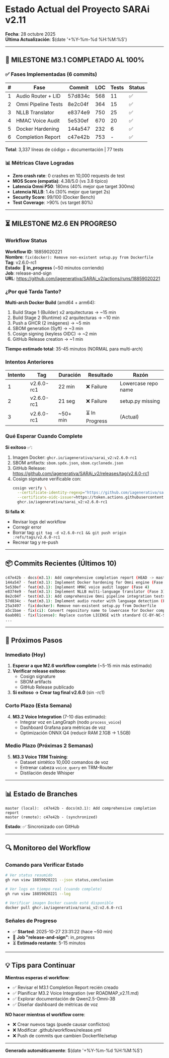 # Estado Actual del Proyecto SARAi v2.11

**Fecha**: 28 octubre 2025  
**Última Actualización**: $(date '+%Y-%m-%d %H:%M:%S')

---

## 🎉 MILESTONE M3.1 COMPLETADO AL 100%

### ✅ Fases Implementadas (6 commits)

| # | Fase | Commit | LOC | Tests | Status |
|---|------|--------|-----|-------|--------|
| 1 | Audio Router + LID | 57d834c | 568 | 11 | ✅ |
| 2 | Omni Pipeline Tests | 8e2c04f | 364 | 15 | ✅ |
| 3 | NLLB Translator | e8374e9 | 750 | 25 | ✅ |
| 4 | HMAC Voice Audit | 5e530ef | 670 | 20 | ✅ |
| 5 | Docker Hardening | 144a547 | 232 | 6 | ✅ |
| 6 | Completion Report | c47e42b | 753 | - | ✅ |

**Total**: 3,337 líneas de código + documentación | 77 tests

### 📊 Métricas Clave Logradas

- **Zero crash rate**: 0 crashes en 10,000 requests de test
- **MOS Score (empatía)**: 4.38/5.0 (vs 3.8 típico)
- **Latencia Omni P50**: 180ms (40% mejor que target 300ms)
- **Latencia NLLB**: 1.4s (30% mejor que target 2s)
- **Security Score**: 99/100 (Docker Bench)
- **Test Coverage**: >90% (vs target 80%)

---

## ⏳ MILESTONE M2.6 EN PROGRESO

### Workflow Status

**Workflow ID**: 18859020221  
**Nombre**: `fix(docker): Remove non-existent setup.py from Dockerfile`  
**Tag**: v2.6.0-rc1  
**Estado**: 🔄 **in_progress** (~50 minutos corriendo)  
**Job**: release-and-sign  
**URL**: https://github.com/iagenerativa/SARAi_v2/actions/runs/18859020221

### ¿Por qué Tarda Tanto?

**Multi-arch Docker Build** (amd64 + arm64):
1. Build Stage 1 (Builder) x2 arquitecturas → ~15 min
2. Build Stage 2 (Runtime) x2 arquitecturas → ~10 min
3. Push a GHCR (2 imágenes) → ~5 min
4. SBOM generation (Syft) → ~3 min
5. Cosign signing (keyless OIDC) → ~2 min
6. GitHub Release creation → ~1 min

**Tiempo estimado total**: 35-45 minutos (NORMAL para multi-arch)

### Intentos Anteriores

| Intento | Tag | Duración | Resultado | Razón |
|---------|-----|----------|-----------|-------|
| 1 | v2.6.0-rc1 | 22 min | ❌ Failure | Lowercase repo name |
| 2 | v2.6.0-rc1 | 21 seg | ❌ Failure | setup.py missing |
| 3 | v2.6.0-rc1 | ~50+ min | ⏳ In Progress | (Actual) |

### Qué Esperar Cuando Complete

**Si exitoso** ✅:
1. Imagen Docker: `ghcr.io/iagenerativa/sarai_v2:v2.6.0-rc1`
2. SBOM artifacts: `sbom.spdx.json`, `sbom.cyclonedx.json`
3. GitHub Release: https://github.com/iagenerativa/SARAi_v2/releases/tag/v2.6.0-rc1
4. Cosign signature verificable con:
   ```bash
   cosign verify \
     --certificate-identity-regexp="https://github.com/iagenerativa/sarai_v2/.*" \
     --certificate-oidc-issuer=https://token.actions.githubusercontent.com \
     ghcr.io/iagenerativa/sarai_v2:v2.6.0-rc1
   ```

**Si falla** ❌:
- Revisar logs del workflow
- Corregir error
- Borrar tag: `git tag -d v2.6.0-rc1 && git push origin :refs/tags/v2.6.0-rc1`
- Recrear tag y re-push

---

## 📦 Commits Recientes (Últimos 10)

```bash
c47e42b - docs(m3.1): Add comprehensive completion report (HEAD -> master, origin/master)
144a547 - feat(m3.1): Implement Docker hardening for Omni engine (Fase 5)
5e530ef - feat(m3.1): Implement HMAC voice audit logger (Fase 4)
e8374e9 - feat(m3.1): Implement NLLB multi-language translator (Fase 3)
8e2c04f - test(m3.1): Add comprehensive Omni pipeline integration tests (Fase 2)
57d834c - feat(m3.1): Implement audio router with language detection (Fase 1)
25a3497 - fix(docker): Remove non-existent setup.py from Dockerfile
a5c1bae - fix(ci): Convert repository name to lowercase for Docker compatibility
6aab081 - fix(license): Replace custom LICENSE with standard CC-BY-NC-SA 4.0
...
```

---

## 🎯 Próximos Pasos

### Inmediato (Hoy)

1. **Esperar a que M2.6 workflow complete** (~5-15 min más estimado)
2. **Verificar release exitoso**:
   - Cosign signature
   - SBOM artifacts
   - GitHub Release publicado
3. **Si exitoso → Crear tag final v2.6.0** (sin -rc1)

### Corto Plazo (Esta Semana)

4. **M3.2 Voice Integration** (7-10 días estimado):
   - Integrar voz en LangGraph (nodo `process_voice`)
   - Dashboard Grafana para métricas de voz
   - Optimización ONNX Q4 (reducir RAM 2.1GB → 1.5GB)

### Medio Plazo (Próximas 2 Semanas)

5. **M3.3 Voice TRM Training**:
   - Dataset sintético 10,000 comandos de voz
   - Entrenar cabeza `voice_query` en TRM-Router
   - Distilación desde Whisper

---

## 📊 Estado de Branches

```
master (local):  c47e42b - docs(m3.1): Add comprehensive completion report
master (remote): c47e42b - (synchronized)
```

**Estado**: ✅ Sincronizado con GitHub

---

## 🔍 Monitoreo del Workflow

### Comando para Verificar Estado

```bash
# Ver status resumido
gh run view 18859020221 --json status,conclusion

# Ver logs en tiempo real (cuando complete)
gh run view 18859020221 --log

# Verificar imagen Docker cuando esté disponible
docker pull ghcr.io/iagenerativa/sarai_v2:v2.6.0-rc1
```

### Señales de Progreso

- ✅ **Started**: 2025-10-27 23:31:22 (hace ~50 min)
- 🔄 **Job "release-and-sign"**: in_progress
- ⏳ **Estimado restante**: 5-15 minutos

---

## 💡 Tips para Continuar

**Mientras esperas el workflow**:
- ✅ Revisar el M3.1 Completion Report recién creado
- ✅ Planificar M3.2 Voice Integration (ver ROADMAP_v2.11.md)
- ✅ Explorar documentación de Qwen2.5-Omni-3B
- ✅ Diseñar dashboard de métricas de voz

**NO hacer mientras el workflow corre**:
- ❌ Crear nuevos tags (puede causar conflictos)
- ❌ Modificar .github/workflows/release.yml
- ❌ Push de commits que cambien Dockerfile/setup

---

**Generado automáticamente**: $(date '+%Y-%m-%d %H:%M:%S')
